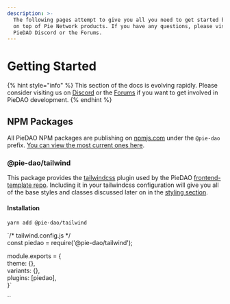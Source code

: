 ```yaml
---
description: >-
  The following pages attempt to give you all you need to get started building
  on top of Pie Network products. If you have any questions, please visit the
  PieDAO Discord or the Forums.
---
```


# Getting Started

{% hint style="info" %}
This section of the docs is evolving rapidly. Please consider visiting us on [Discord](https://discord.gg/QHBTnpt) or the [Forums](https://forum.piedao.org) if you want to get involved in PieDAO development.
{% endhint %}

## NPM Packages

All PieDAO NPM packages are publishing on [npmjs.com](https://npmjs.com) under the `@pie-dao` prefix. [You can view the most current ones here](https://www.npmjs.com/search?q=%40pie-dao).

### @pie-dao/tailwind

This package provides the [tailwindcss](https://tailwindcss.com) plugin used by the PieDAO [frontend-template repo](https://github.com/pie-dao/frontend-template). Including it in your tailwindcss configuration will give you all of the base styles and classes discussed later on in the [styling section](https://docs.piedao.org/development-resources/styling).

#### Installation

`yarn add @pie-dao/tailwind`

`/* tailwind.config.js */  
const piedao = require('@pie-dao/tailwind');  
  
module.exports = {  
  theme: {},  
  variants: {},  
  plugins: [piedao],  
}`

\`\`

